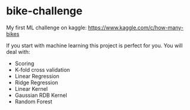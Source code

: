 # bike-challenge
My first ML challenge on kaggle: https://www.kaggle.com/c/how-many-bikes

If you start with machine learning this project is perfect for you.
You will deal with:
- Scoring
- K-fold cross validation
- Linear Regression
- Ridge Regression
- Linear Kernel
- Gaussian RDB Kernel
- Random Forest
